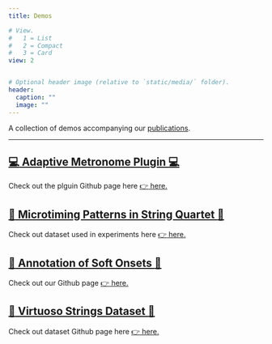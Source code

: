 ```yaml
---
title: Demos

# View.
#   1 = List
#   2 = Compact
#   3 = Card
view: 2


# Optional header image (relative to `static/media/` folder).
header:
  caption: ""
  image: ""
---
```


A collection of demos accompanying our [publications](/publication).

--------------------------------------

## [:computer: Adaptive Metronome Plugin :computer:](/demos/adaptive-metronome.html)
Check out the plguin Github page here [:point_right: here.](https://github.com/arme-project/AdaptiveMetronome)

## [:violin: Microtiming Patterns in String Quartet :violin:](/demos/microtiming.html)
Check out dataset used in experiments here [:point_right: here.](https://github.com/arme-project/virtuoso-strings)

## [:memo: Annotation of Soft Onsets :memo:](/demos/onset-annotation.html)
Check out our Github page [:point_right: here.](https://github.com/arme-project/haydn-annotation-dataset)

## [:violin: Virtuoso Strings Dataset :violin:](/demos/virtuoso-strings.html)
Check out dataset Github page here [:point_right: here.](https://github.com/arme-project/virtuoso-strings)
